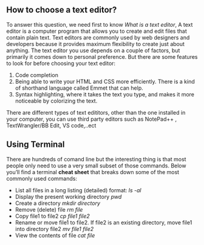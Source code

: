 ## How to choose a text editor?
To answer this question, we need first to know *What is a text editor*, A text editor is a computer program that allows you to create and edit files that contain plain text.
Text editors are commonly used by web designers and developers because it provides maximum flexibility to create just about anything. 
The text editor you use depends on a couple of factors, but primarily it comes down to personal preference. But there are some features to look for before choosing your text editor:
1. Code completion
2. Being able to write your HTML and CSS more efficiently. There is a kind of shorthand language called Emmet that can help.
3. Syntax highlighting, where it takes the text you type, and makes it more noticeable by colorizing the text.

There are different types of text edititors, other than the one installed in your computer, you can use third party editors such as NotePad++ , TextWrangler/BB Edit, VS code,..ect 

## Using Terminal
There are hundreds of comand line but the interesting thing is that most people only need to use a very small subset of those commands.
Below you’ll find a terminal **cheat sheet** that breaks down some of the most commonly used commands:
- List all files in a long listing (detailed) format:
     *ls -al*
- Display the present working directory
     *pwd*
- Create a directory
     *mkdir directory*
- Remove (delete) file
     *rm file*
- Copy file1 to file2
     *cp file1 file2*
- Rename or move file1 to file2. If file2 is an existing directory, move file1 into directory file2
     *mv file1 file2*
- View the contents of file
     *cat file*


